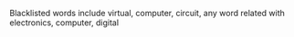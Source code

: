 Blacklisted words include virtual, computer, circuit, any word related with electronics, computer, digital
